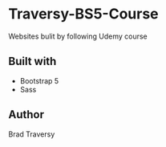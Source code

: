 # Traversy-BS5-Course

Websites bulit by following Udemy course

## Built with

- Bootstrap 5
- Sass

## Author

Brad Traversy
